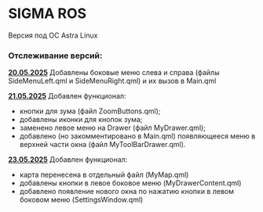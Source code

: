 <H1>SIGMA ROS</H1>
Версия под ОС Astra Linux

<H3>Отслеживание версий:</H3>

<ins>**20.05.2025**</ins>
Добавлены боковые меню слева и справа (файлы SideMenuLeft.qml и SideMenuRight.qml) и их вызов в Main.qml

<ins>**21.05.2025**</ins>
Добавлен функционал:
- кнопки для зума (файл ZoomButtons.qml);
- добавлены иконки для кнопок зума;
- заменено левое меню на Drawer (файл MyDrawer.qml);
- добавлено (но закомментировано в Main.qml) появляющееся меню в верхней части окна (файл MyToolBarDrawer.qml).

<ins>**23.05.2025**</ins>
Добавлен функционал:
- карта перенесена в отдельный файл (MyMap.qml)
- добавлены кнопки в левое боковое меню (MyDrawerContent.qml)
- добавлено появление нового окна по нажатию кнопки в левом боковом меню (SettingsWindow.qml)
